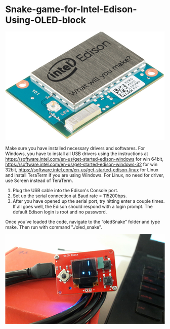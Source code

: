 # Snake-game-for-Intel-Edison-Using-OLED-block

![](Edison-ISO-cropped.jpg)

Make sure you have installed necessary drivers and softwares. For Windows, you have to install all USB drivers using the instructions at https://software.intel.com/en-us/get-started-edison-windows for win 64bit, https://software.intel.com/en-us/get-started-edison-windows-32 for win 32bit, https://software.intel.com/en-us/get-started-edison-linux for Linux and install TeraTerm if you are using Windows. For Linux, no need for driver, use Screen instead of TeraTerm.
1. Plug the USB cable into the Edison's Console port.
2. Set up the serial connection at Baud rate = 115200bps.
3. After you have opened up the serial port, try hitting enter a couple times. If all goes well, the Edison should respond with a login prompt. The default Edison login is root and no password.


Once you’ve loaded the code, navigate to the “oledSnake” folder and type make. Then run with command "./oled_snake".

![](snake-game.png)
